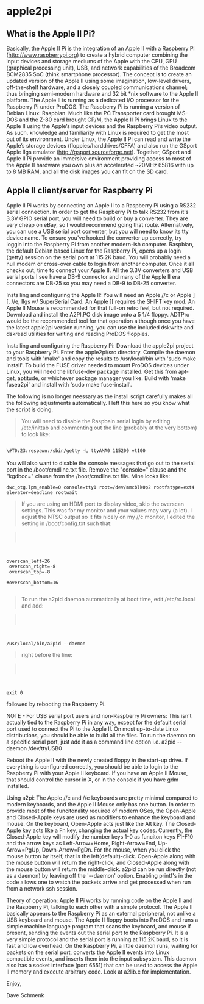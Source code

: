 apple2pi
========

What is the Apple II Pi?
------------------------
Basically, the Apple II Pi is the integration of an Apple II with a Raspberry Pi (http://www.raspberrypi.org) to create a hybrid computer combining the input devices and storage mediums of the Apple with the CPU, GPU (graphical processing unit), USB, and network capabilities of the Broadcom BCM2835 SoC (think smartphone processor).  The concept is to create an updated version of the Apple II using some imagination, low-level drivers, off-the-shelf hardware, and a closely coupled communications channel; thus bringing semi-modern hardware and 32 bit *nix software to the Apple II platform.  The Apple II is running as a dedicated I/O processor for the Raspberry Pi under ProDOS.  The Raspberry Pi is running a version of Debian Linux: Raspbian.  Much like the PC Transporter card brought MS-DOS and the Z-80 card brought CP/M, the Apple II Pi brings Linux to the Apple II using the Apple’s input devices and the Raspberry Pi’s video output.  As such, knowledge and familiarity with Linux is required to get the most out of its environment.  Under Linux, the Apple II Pi can read and write the Apple’s storage devices (floppies/harddrives/CFFA) and also run the GSport Apple IIgs emulator (http://gsport.sourceforge.net).  Together, GSport and Apple II Pi provide an immersive environment providing access to most of the Apple II hardware you own plus an accelerated ~20MHz 65816 with up to 8 MB RAM, and all the disk images you can fit on the SD card.

Apple II client/server for Raspberry Pi
---------------------------------------

Apple II Pi works by connecting an Apple II to a Raspberry Pi using a RS232 serial connection.  In order to get the Raspberry Pi to talk RS232 from it's 3.3V GPIO serial port, you will need to build or buy a converter.  They are very cheap on eBay, so I would recommend going that route. Alternatively, you can use a USB serial port converter, but you will need to know its tty device name. To ensure you've hooked the converter up correctly, try loggin into the Raspberry Pi from another modern-ish computer.  Raspbian, the default Debian based Linux for the Raspberry Pi, opens up a login (getty) session on the serial port at 115.2K baud.  You will probably need a null modem or cross-over cable to login from another computer.  Once it all checks out, time to connect your Apple II.  All the 3.3V converters and USB serial ports I see have a DB-9 connector and many of the Apple II era connectors are DB-25 so you may need a DB-9 to DB-25 converter.

Installing and configuring the Apple II:  You will need an Apple //c or Apple ][, //e, IIgs w/ SuperSerial Card.  An Apple ][ requires the SHIFT key mod.  An Apple II Mouse is recommended for that full-on retro feel, but not required.  Download and install the A2PI.PO disk image onto a 5 1/4 floppy.  ADTPro would be the recommended tool for that operation although once you have the latest apple2pi version running, you can use the included dskwrite and dskread utilities for writing and reading ProDOS floppies.

Installing and configuring the Raspberry Pi:  Download the apple2pi project to your Raspberry Pi.  Enter the apple2pi/src directory.  Compile the daemon and tools with 'make' and copy the results to /usr/local/bin with 'sudo make install'.  To build the FUSE driver needed to mount ProDOS devices under Linux, you will need the libfuse-dev package installed.  Get this from apt-get, aptitude, or whichever package manager you like.  Build with 'make fusea2pi' and install with 'sudo make fuse-install'.

The following is no longer neessary as the install script carefully makes all the following adjustments automatically.  I left this here so you know what the script is doing.


>You will need to disable the Raspbain serial login by editing /etc/inittab and commenting out the line (probably at the very bottom) to look like:<br>
<code>
\#T0:23:respawn:/sbin/getty -L ttyAMA0 115200 vt100
</code>
<br>
You will also want to disable the console messages that go out to the serial port in the /boot/cmdline.txt file.  Remove the "console=" clause and the "kgdboc=" clause from the /boot/cmdline.txt file.  Mine looks like:<br>
<code>
dwc_otg.lpm_enable=0 console=tty1 root=/dev/mmcblk0p2 rootfstype=ext4 elevator=deadline rootwait
</code>

>If you are using an HDMI port to display video, skip the overscan settings.  This was for my monitor and your values may vary (a lot). I adjust the NTSC output so it fits nicely on my //c monitor, I edited the setting in /boot/config.txt such that:

><code>
overscan_left=26<br>
overscan_right=-8<br>
overscan_top=-8<br>
\#overscan_bottom=16<br>
</code>

>To run the a2pid daemon automatically at boot time, edit /etc/rc.local and add:

><code>
/usr/local/bin/a2pid --daemon
</code>

>right before the line:

><code>
exit 0
</code>

followed by rebooting the Raspberry Pi.

NOTE - For USB serial port users and non-Raspberry Pi owners:  This isn't actually tied to the Raspberry Pi in any way, except for the default serial port used to connect the Pi to the Apple II.  On most up-to-date Linux distributions, you should be able to build all the files.  To run the daemon on a specific serial port, just add it as a command line option i.e. a2pid --daemon /dev/ttyUSB0

Reboot the Apple II with the newly created floppy in the start-up drive.  If everything is configured correctly, you should be able to login to the Raspberry Pi with your Apple II keyboard.  If you have an Apple II Mouse, that should control the cursor in X, or in the console if you have gdm installed.

Using a2pi: The Apple //c and //e keyboards are pretty minimal compared to modern keyboards, and the Apple II Mouse only has one button.  In order to provide most of the funcitonality required of modern OSes, the Open-Apple and Closed-Apple keys are used as modifiers to enhance the keyboard and mouse.  On the keyboard, Open-Apple acts just like the Alt key.  The Closed-Apple key acts like a Fn key, changing the actual key codes.  Currently, the Closed-Apple key will modify the number keys 1-0 as funciton keys F1-F10 and the arrow keys as Left-Arrow=Home, Right-Arrow=End, Up-Arrow=PgUp, Down-Arrow=PgDn.  For the mouse, when you click the mouse button by itself, that is the left(default)-click.  Open-Apple along with the mouse button will return the right-click, and Closed-Apple along with the mouse button will return the middle-click.  a2pid can be run directly (not as a daemon) by leaving off the '--daemon' option.  Enabling printf's in the code allows one to watch the packets arrive and get processed when run from a network ssh session.

Theory of operation:  Apple II Pi works by running code on the Apple II and the Raspberry Pi, talking to each other with a simple protocol.  The Apple II basically appears to the Raspberry Pi as an external peripheral, not unlike a USB keyboard and mouse.  The Apple II floppy boots into ProDOS and runs a simple machine language program that scans the keyboard, and mouse if present, sending the events out the serial port to the Raspberry Pi.  It is a very simple protocol and the serial port is running at 115.2K baud, so it is fast and low overhead.  On the Raspberry Pi, a little daemon runs, waiting for packets on the serial port, converts the Apple II events into Linux compatible events, and inserts them into the input subsystem.  This daemon also has a socket interface (port 6551) that can be used to access the Apple II memory and execute arbitrary code.  Look at a2lib.c for implementation.

Enjoy,

Dave Schmenk
